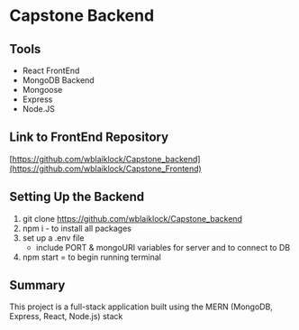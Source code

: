 # Capstone Backend

## Tools
- React FrontEnd
- MongoDB Backend
- Mongoose
- Express
- Node.JS

## Link to FrontEnd Repository
[https://github.com/wblaiklock/Capstone_backend](https://github.com/wblaiklock/Capstone_Frontend)

## Setting Up the Backend
1. git clone https://github.com/wblaiklock/Capstone_backend
2. npm i - to install all packages
3. set up a .env file
    - include PORT & mongoURI variables for server and to connect to DB
4. npm start = to begin running terminal

## Summary
This project is a full-stack application built using the MERN (MongoDB, Express, React, Node.js) stack
